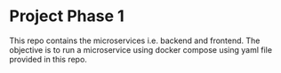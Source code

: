 # Project Phase 1
This repo contains the microservices i.e. backend and frontend. The objective is to run a microservice using docker compose using yaml file provided in this repo.
